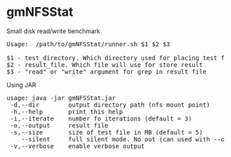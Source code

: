 # gmNFSStat
Small disk read/write benchmark


<pre>
Usage: 	/path/to/gmNFSStat/runner.sh $1 $2 $3

$1 - test_directory. Which directory used for placing test file
$2 - result_file. Which file will use for store result
$3 - "read" or "write" argument for grep in result_file
</pre>


Using JAR

<pre>
usage: java -jar gmNFSStat.jar
 -d,--dir <arg>       output directory path (nfs mount point)
 -h,--help       print this help
 -i,--iterate <arg>   number fo iterations (default = 3)
 -o,--output <arg>    result file
 -s,--size <arg>      size of test file in MB (default = 5)
    --silent     full silent mode. No out (can used with --output). Ignored if verbose enabled
 -v,--verbose    enable verbose output
 </pre>
